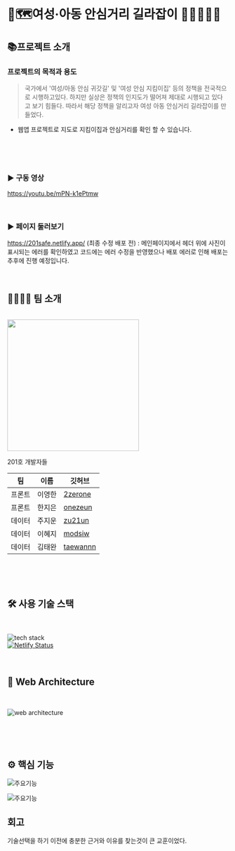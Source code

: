 # 🚩🗺여성·아동 안심거리 길라잡이 👩🏼‍🤝‍👩🏻

## 📚프로젝트 소개
### 프로젝트의 목적과 용도

> 국가에서 '여성/아동 안심 귀갓길' 및 '여성 안심 지킴이집' 등의 정책을 전국적으로 시행하고있다.
하지만 실상은 정책의 인지도가 떨어져 제대로 시행되고 있다고 보기 힘들다. 따라서 해당 정책을 알리고자 여성 아동 안심거리 길라잡이를 만들었다. 


* 웹앱 프로젝트로 지도로 지킴이집과 안심거리를 확인 할 수 있습니다.
<br>
<br>
<br>

### ▶️ 구동 영상 
https://youtu.be/mPN-k1ePtmw

<br>

### ▶️ 페이지 둘러보기 
https://201safe.netlify.app/
(최종 수정 배포 전)
: 메인페이지에서 헤더 위에 사진이 표시되는 에러를 확인하였고 코드에는 에러 수정을 반영했으나 배포 에러로 인해 배포는 추후에 진행 예정입니다.

<br>

## 👨‍👨‍👧‍👧 팀 소개 
<br>

<img src="https://user-images.githubusercontent.com/50399088/128877830-8ce41454-e01e-495f-a417-c75698ce043c.jpg" width="300">

201호 개발자들

|팀|이름|깃허브|
|------|---|---|
|프론트|이영한|[2zerone](https://github.com/2zerone)|
|프론트|한지은|[onezeun](https://github.com/onezeun)|
|데이터|주지운|[zu21un](https://github.com/zu21un)|
|데이터|이혜지|[modsiw](https://github.com/zzambbang)|
|데이터|김태완|[taewannn](https://github.com/taewannn)|

<br>
<br>
<br>

## 🛠 사용 기술 스택
<br>

![tech stack](https://user-images.githubusercontent.com/83628242/132540611-e118459f-59c6-4cdd-a0a8-33b4ec27f5c6.jpg)
<br>
[![Netlify Status](https://api.netlify.com/api/v1/badges/5e81d29e-5e8a-4aa1-aad4-021a6d6fca6e/deploy-status)](https://app.netlify.com/sites/201safe/deploys)
<br>
<br>
<br>

## 🔧 Web Architecture
<br>

![web architecture](https://user-images.githubusercontent.com/83628242/132539213-b7f5b44a-38f9-494b-848a-c81513c99737.PNG)

<br>
<br>
<br>

## ⚙ 핵심 기능
![주요기능](https://user-images.githubusercontent.com/50399088/132606650-d6d11bd1-b476-4f32-b47a-ff2a71c23503.png)

![주요기능](https://user-images.githubusercontent.com/50399088/132606673-5a336685-eb32-4572-8118-94d191644265.png)



## 회고 
기술선택을 하기 이전에 충분한 근거와 이유를 찾는것이 큰 교훈이었다.

